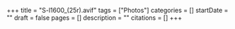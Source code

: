 +++
title = "S-l1600_(25r).avif"
tags = ["Photos"]
categories = []
startDate = ""
draft = false
pages = []
description = ""
citations = []
+++
